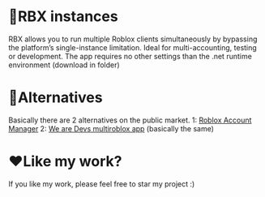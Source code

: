 # 🧾RBX instances
RBX allows you to run multiple Roblox clients simultaneously by bypassing the platform’s single-instance limitation.
Ideal for multi-accounting, testing or development. The app requires no other settings than the .net runtime environment (download in folder)
# 🤔Alternatives
Basically there are 2 alternatives on the public market.
1: [Roblox Account Manager](https://github.com/ic3w0lf22/Roblox-Account-Manager)
2: [We are Devs multiroblox app](https://wearedevs.net/d/Multiple%20Games) (basically the same)
# ❤️Like my work?
If you like my work, please feel free to star my project :)
